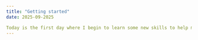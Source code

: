 ```yaml
---
title: "Getting started"
date: 2025-09-2025

Today is the first day where I begin to learn some new skills to help me get started on a new career path. 
---
```

